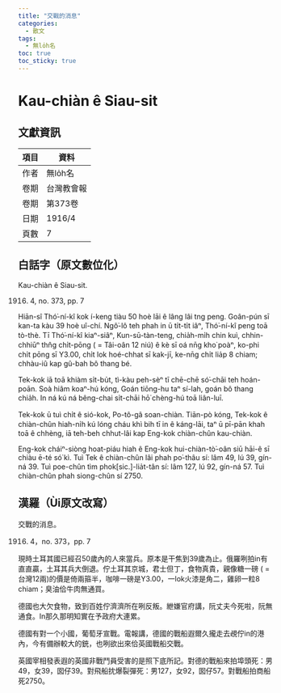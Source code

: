 ```yaml
---
title: "交戰的消息"
categories:
  - 散文
tags:
  - 無lo̍h名
toc: true
toc_sticky: true
---
```


# Kau-chiàn ê Siau-sit

## 文獻資訊

| 項目 | 資料 |
|---|---|
| 作者 | 無lo̍h名 |
| 卷期 | 台灣教會報 |
| 卷期 | 第373卷 |
| 日期 | 1916/4 |
| 頁數 | 7 |

## 白話字（原文數位化）

Kau-chiàn ê Siau-sit.

1916. 4, no. 373, pp. 7

Hiān-sî Thó͘-ní-kî kok í-keng tiàu 50 hoè lāi ê lâng lâi tng peng. Goân-pún sī kan-ta kàu 39 hoè uî-chí. Ngô͘-lô teh phah in ū ti̍t-ti̍t iâⁿ, Thó͘-ní-kî peng toā tò-thè. Tī Thó͘-ní-kî kiaⁿ-siâⁿ, Kun-sū-tàn-teng, chia̍h-mi̍h chin kuì, chhin-chhiūⁿ thn̂g chi̍t-pōng ( = Tâi-oân 12 niú) ê kè sī oá nn̄g kho͘ poàⁿ, ko-phi chi̍t pōng sī Y3.00, chi̍t lok hoé-chhat sī kak-jī, ke-nn̄g chi̍t lia̍p 8 chiam; chhàu-iû kap gû-bah bô thang bé.

Tek-kok iā toā khiàm si̍t-bu̍t, tì-kàu peh-sèⁿ tī chē-chē só͘-chāi teh hoán-poān. Soà hiâm koaⁿ-hú kóng, Goán tiōng-hu taⁿ sí-lah, goán bô thang chia̍h. In ná kú ná bêng-chai si̍t-chāi hō͘ chèng-hú toā liân-luī.

Tek-kok ū tuì chi̍t ê sió-kok, Po-tô-gâ soan-chiàn. Tiān-pò kóng, Tek-kok ê chiàn-chûn hiah-ni̍h kú lóng cháu khì bih tī in ê káng-lāi, taⁿ ū pī-pān khah toā ê chhèng, iā teh-beh chhut-lâi kap Eng-kok chiàn-chûn kau-chiàn.

Eng-kok cháiⁿ-siòng hoat-piáu hiah ê Eng-kok hui-chiàn-tò͘-oân siū hāi-ê sī chiàu ē-té só͘ kì. Tuì Tek ê chiàn-chûn lâi phah po͘-thâu sí: lâm 49, lú 39, gín-ná 39. Tuì poe-chûn tìm phok[sic.]-lia̍t-tân sí: lâm 127, lú 92, gín-ná 57. Tuì chiàn-chûn phah siong-chûn sí 2750.

## 漢羅（Ùi原文改寫）

交戰的消息。

1916. 4，no. 373，pp. 7

現時土耳其國已經召50歲內的人來當兵。原本是干焦到39歲為止。俄羅咧拍in有直直贏，土耳其兵大倒退。佇土耳其京城，君士但丁，食物真貴，親像糖一磅 ( =台灣12兩)的價是倚兩箍半，咖啡一磅是Y3.00，一lok火漆是角二，雞卵一粒8 chiam；臭油佮牛肉無通買。

德國也大欠食物，致到百姓佇濟濟所在咧反叛。紲嫌官府講，阮丈夫今死啦，阮無通食。In那久那明知實在予政府大連累。

德國有對一个小國，葡萄牙宣戰。電報講，德國的戰船遐爾久攏走去覕佇in的港內，今有備辦較大的銃，也咧欲出來佮英國戰船交戰。

英國宰相發表遐的英國非戰鬥員受害的是照下底所記。對德的戰船來拍埠頭死：男49，女39，囡仔39。對飛船抌爆裂彈死：男127，女92，囡仔57。對戰船拍商船死2750。
